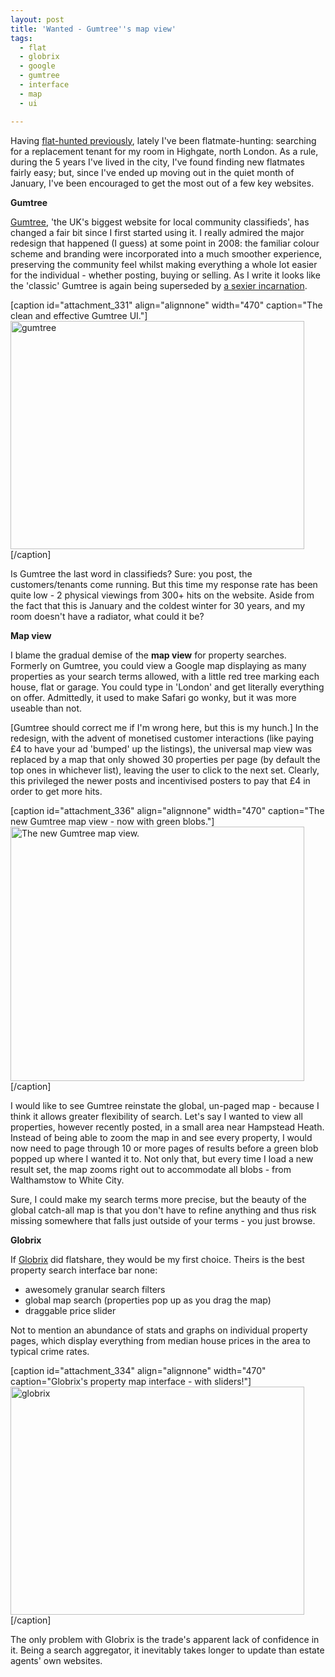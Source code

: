 ```yaml
---
layout: post
title: 'Wanted - Gumtree''s map view'
tags:
  - flat
  - globrix
  - google
  - gumtree
  - interface
  - map
  - ui

---
```


Having <a href="http://www.strangerpixel.com/2007/08/flat-hunting-with-flash/">flat-hunted previously</a>, lately I've been flatmate-hunting: searching for a replacement tenant for my room in Highgate, north London. As a rule, during the 5 years I've lived in the city, I've found finding new flatmates fairly easy; but, since I've ended up moving out in the quiet month of January, I've been encouraged to get the most out of a few key websites.

<strong>Gumtree</strong>

<a href="http://en.wikipedia.org/wiki/Gumtree">Gumtree</a>, 'the UK's biggest website for local community classifieds', has changed a fair bit since I first started using it. I really admired the major redesign that happened (I guess) at some point in 2008: the familiar colour scheme and branding were incorporated into a much smoother experience, preserving the community feel whilst making everything a whole lot easier for the individual - whether posting, buying or selling. As I write it looks like the 'classic' Gumtree is again being superseded by <a href="http://blog.gumtree.com/redesign/">a sexier incarnation</a>.

[caption id="attachment_331" align="alignnone" width="470" caption="The clean and effective Gumtree UI."]<a href="http://www.strangerpixel.com/blog/wp-content/uploads/2010/01/gumtree.jpg"><img class="size-medium wp-image-331" title="gumtree" src="http://www.strangerpixel.com/blog/wp-content/uploads/2010/01/gumtree-470x365.jpg" alt="gumtree" width="470" height="365" /></a>[/caption]

Is Gumtree the last word in classifieds? Sure: you post, the customers/tenants come running. But this time my response rate has been quite low - 2 physical viewings from 300+ hits on the website. Aside from the fact that this is January and the coldest winter for 30 years, and my room doesn't have a radiator, what could it be?

<strong>Map view</strong>

I blame the gradual demise of the <strong>map view</strong> for property searches. Formerly on Gumtree, you could view a Google map displaying as many properties as your search terms allowed, with a little red tree marking each house, flat or garage. You could type in 'London' and get literally everything on offer. Admittedly, it used to make Safari go wonky, but it was more useable than not.

[Gumtree should correct me if I'm wrong here, but this is my hunch.] In the redesign, with the advent of monetised customer interactions (like paying £4 to have your ad 'bumped' up the listings), the universal map view was replaced by a map that only showed 30 properties per page (by default the top ones in whichever list), leaving the user to click to the next set. Clearly, this privileged the newer posts and incentivised posters to pay that £4 in order to get more hits.

[caption id="attachment_336" align="alignnone" width="470" caption="The new Gumtree map view - now with green blobs."]<a href="http://www.strangerpixel.com/blog/wp-content/uploads/2010/01/gumtree-map.jpg"><img class="size-medium wp-image-336" title="gumtree-map" src="http://www.strangerpixel.com/blog/wp-content/uploads/2010/01/gumtree-map-470x407.jpg" alt="The new Gumtree map view." width="470" height="407" /></a>[/caption]

I would like to see Gumtree reinstate the global, un-paged map - because I think it allows greater flexibility of search. Let's say I wanted to view all properties, however recently posted, in a small area near Hampstead Heath. Instead of being able to zoom the map in and see every property, I would now need to page through 10 or more pages of results before a green blob popped up where I wanted it to. Not only that, but every time I load a new result set, the map zooms right out to accommodate all blobs - from Walthamstow to White City.

Sure, I could make my search terms more precise, but the beauty of the global catch-all map is that you don't have to refine anything and thus risk missing somewhere that falls just outside of your terms - you just browse.

<strong>Globrix</strong>

If <a href="http://www.globrix.com/">Globrix</a> did flatshare, they would be my first choice. Theirs is the best property search interface bar none:
<ul>
	<li>awesomely granular search filters</li>
	<li>global map search (properties pop up as you drag the map)</li>
	<li>draggable price slider</li>
</ul>
Not to mention an abundance of stats and graphs on individual property pages, which display everything from median house prices in the area to typical crime rates.

[caption id="attachment_334" align="alignnone" width="470" caption="Globrix&#39;s property map interface - with sliders!"]<a href="http://www.strangerpixel.com/blog/wp-content/uploads/2010/01/globrix.jpg"><img class="size-medium wp-image-334" title="globrix" src="http://www.strangerpixel.com/blog/wp-content/uploads/2010/01/globrix-470x365.jpg" alt="globrix" width="470" height="365" /></a>[/caption]

The only problem with Globrix is the trade's apparent lack of confidence in it. Being a search aggregator, it inevitably takes longer to update than estate agents' own websites.
